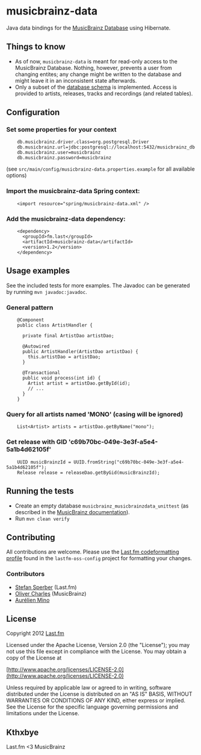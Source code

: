 # musicbrainz-data

Java data bindings for the [MusicBrainz Database](http://musicbrainz.org/doc/MusicBrainz_Database) using Hibernate.

## Things to know

* As of now, `musicbrainz-data` is meant for read-only access to the MusicBrainz Database. Nothing, however, prevents a user from changing entites; any change might be written to the database and might leave it in an inconsistent state afterwards.
* Only a subset of the [database schema](http://musicbrainz.org/doc/MusicBrainz_Database/Schema) is implemented. Access is provided to artists, releases, tracks and recordings (and related tables).

## Configuration

### Set some properties for your context 

        db.musicbrainz.driver.class=org.postgresql.Driver
        db.musicbrainz.url=jdbc:postgresql://localhost:5432/musicbrainz_db
        db.musicbrainz.user=musicbrainz
        db.musicbrainz.password=musicbrainz

(see `src/main/config/musicbrainz-data.properties.example` for all available options)

### Import the musicbrainz-data Spring context:

        <import resource="spring/musicbrainz-data.xml" />

### Add the musicbrainz-data dependency:

        <dependency>
          <groupId>fm.last</groupId>
          <artifactId>musicbrainz-data</artifactId>
          <version>1.2</version>
        </dependency>

## Usage examples

See the included tests for more examples. The Javadoc can be generated by running `mvn javadoc:javadoc`.

### General pattern

        @Component
        public class ArtistHandler {

          private final ArtistDao artistDao;

          @Autowired
          public ArtistHandler(ArtistDao artistDao) {
            this.artistDao = artistDao;
          }

          @Transactional
          public void process(int id) {
            Artist artist = artistDao.getById(id);
            // ...
          }
        }

### Query for all artists named 'MONO' (casing will be ignored)

        List<Artist> artists = artistDao.getByName("mono");

### Get release with GID 'c69b70bc-049e-3e3f-a5e4-5a1b4d62105f'

        UUID musicBrainzId = UUID.fromString("c69b70bc-049e-3e3f-a5e4-5a1b4d62105f");
        Release release = releaseDao.getByGid(musicBrainzId);

## Running the tests

* Create an empty database `musicbrainz_musicbrainzdata_unittest` (as described in the [MusicBrainz documentation](https://github.com/metabrainz/musicbrainz-server)).
* Run `mvn clean verify`

## Contributing

All contributions are welcome. Please use the [Last.fm codeformatting profile](https://github.com/lastfm/lastfm-oss-config/blob/master/src/main/resources/fm/last/last.fm.eclipse-codeformatter-profile.xml) found in the `lastfm-oss-config` project for formatting your changes.

### Contributors

* [Stefan Sperber](https://github.com/stefansperber) (Last.fm)
* [Oliver Charles](https://github.com/ocharles) (MusicBrainz)
* [Aurélien Mino](https://github.com/murdos)

## License

Copyright 2012 [Last.fm](http://www.last.fm/)

Licensed under the Apache License, Version 2.0 (the "License"); you may not use this file except in compliance with the License. You may obtain a copy of the License at
 
[http://www.apache.org/licenses/LICENSE-2.0](http://www.apache.org/licenses/LICENSE-2.0)
 
Unless required by applicable law or agreed to in writing, software distributed under the License is distributed on an "AS IS" BASIS, WITHOUT WARRANTIES OR CONDITIONS OF ANY KIND, either express or implied. See the License for the specific language governing permissions and limitations under the License.

## Kthxbye

Last.fm <3 MusicBrainz
